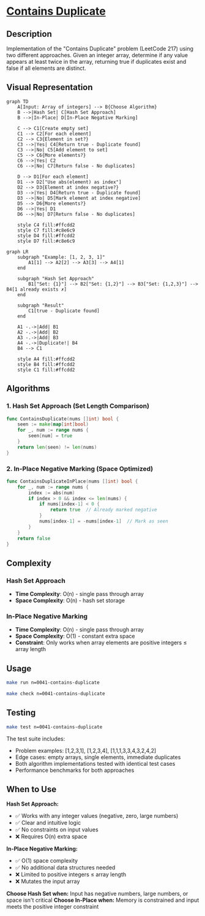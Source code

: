 # [Contains Duplicate](https://leetcode.com/problems/contains-duplicate/)

## Description

Implementation of the "Contains Duplicate" problem (LeetCode 217) using two different approaches. Given an integer array, determine if any value appears at least twice in the array, returning true if duplicates exist and false if all elements are distinct.

## Visual Representation

```mermaid
graph TD
    A[Input: Array of integers] --> B{Choose Algorithm}
    B -->|Hash Set| C[Hash Set Approach]
    B -->|In-Place| D[In-Place Negative Marking]

    C --> C1[Create empty set]
    C1 --> C2[For each element]
    C2 --> C3{Element in set?}
    C3 -->|Yes| C4[Return true - Duplicate found]
    C3 -->|No| C5[Add element to set]
    C5 --> C6{More elements?}
    C6 -->|Yes| C2
    C6 -->|No| C7[Return false - No duplicates]

    D --> D1[For each element]
    D1 --> D2["Use abs(element) as index"]
    D2 --> D3{Element at index negative?}
    D3 -->|Yes| D4[Return true - Duplicate found]
    D3 -->|No| D5[Mark element at index negative]
    D5 --> D6{More elements?}
    D6 -->|Yes| D1
    D6 -->|No| D7[Return false - No duplicates]

    style C4 fill:#ffcdd2
    style C7 fill:#c8e6c9
    style D4 fill:#ffcdd2
    style D7 fill:#c8e6c9
```

```mermaid
graph LR
    subgraph "Example: [1, 2, 3, 1]"
        A1[1] --> A2[2] --> A3[3] --> A4[1]
    end

    subgraph "Hash Set Approach"
        B1["Set: {1}"] --> B2["Set: {1,2}"] --> B3["Set: {1,2,3}"] --> B4[1 already exists ✗]
    end

    subgraph "Result"
        C1[true - Duplicate found]
    end

    A1 -.->|Add| B1
    A2 -.->|Add| B2
    A3 -.->|Add| B3
    A4 -.->|Duplicate!| B4
    B4 --> C1

    style A4 fill:#ffcdd2
    style B4 fill:#ffcdd2
    style C1 fill:#ffcdd2
```

## Algorithms

### 1. Hash Set Approach (Set Length Comparison)

```go
func ContainsDuplicate(nums []int) bool {
    seen := make(map[int]bool)
    for _, num := range nums {
        seen[num] = true
    }
    return len(seen) != len(nums)
}
```

### 2. In-Place Negative Marking (Space Optimized)

```go
func ContainsDuplicateInPlace(nums []int) bool {
    for _, num := range nums {
        index := abs(num)
        if index > 0 && index <= len(nums) {
            if nums[index-1] < 0 {
                return true  // Already marked negative
            }
            nums[index-1] = -nums[index-1]  // Mark as seen
        }
    }
    return false
}
```

## Complexity

### Hash Set Approach

- **Time Complexity**: O(n) - single pass through array
- **Space Complexity**: O(n) - hash set storage

### In-Place Negative Marking

- **Time Complexity**: O(n) - single pass through array
- **Space Complexity**: O(1) - constant extra space
- **Constraint**: Only works when array elements are positive integers ≤ array length

## Usage

```bash
make run n=0041-contains-duplicate
```

```bash
make check n=0041-contains-duplicate
```

## Testing

```bash
make test n=0041-contains-duplicate
```

The test suite includes:

- Problem examples: [1,2,3,1], [1,2,3,4], [1,1,1,3,3,4,3,2,4,2]
- Edge cases: empty arrays, single elements, immediate duplicates
- Both algorithm implementations tested with identical test cases
- Performance benchmarks for both approaches

## When to Use

**Hash Set Approach:**

- ✅ Works with any integer values (negative, zero, large numbers)
- ✅ Clear and intuitive logic
- ✅ No constraints on input values
- ❌ Requires O(n) extra space

**In-Place Negative Marking:**

- ✅ O(1) space complexity
- ✅ No additional data structures needed
- ❌ Limited to positive integers ≤ array length
- ❌ Mutates the input array

**Choose Hash Set when:** Input has negative numbers, large numbers, or space isn't critical
**Choose In-Place when:** Memory is constrained and input meets the positive integer constraint
